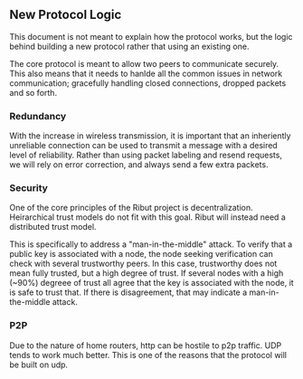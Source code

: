 ## New Protocol Logic
This document is not meant to explain how the protocol works, but the logic behind building a new protocol rather that using an existing one.

The core protocol is meant to allow two peers to communicate securely. This also means that it needs to hanlde all the common issues in network communication; gracefully handling closed connections, dropped packets and so forth.

### Redundancy
With the increase in wireless transmission, it is important that an inheriently unreliable connection can be used to transmit a message with a desired level of reliability. Rather than using packet labeling and resend requests, we will rely on error correction, and always send a few extra packets.

### Security
One of the core principles of the Ribut project is decentralization. Heirarchical trust models do not fit with this goal. Ribut will instead need a distributed trust model.

This is specifically to address a "man-in-the-middle" attack. To verify that a public key is associated with a node, the node seeking verification can check with several trustworthy peers. In this case, trustworthy does not mean fully trusted, but a high degree of trust. If several nodes with a high (~90%) degreee of trust all agree that the key is associated with the node, it is safe to trust that. If there is disagreement, that may indicate a man-in-the-middle attack.

### P2P
Due to the nature of home routers, http can be hostile to p2p traffic. UDP tends to work much better. This is one of the reasons that the protocol will be built on udp.